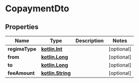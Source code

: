 # CopaymentDto

## Properties
Name | Type | Description | Notes
------------ | ------------- | ------------- | -------------
**regimeType** | [**kotlin.Int**](.md) |  |  [optional]
**from** | [**kotlin.Long**](.md) |  |  [optional]
**to** | [**kotlin.Long**](.md) |  |  [optional]
**feeAmount** | [**kotlin.String**](.md) |  |  [optional]
